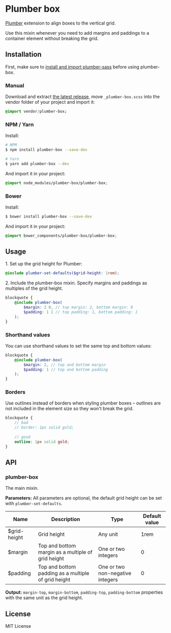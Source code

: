 # Plumber box
[Plumber](https://jamonserrano.github.io/plumber-sass) extension to align boxes to the vertical grid.

Use this mixin whenever you need to add margins and paddings to a container element without breaking the grid.

## Installation

First, make sure to [install and import plumber-sass](https://jamonserrano.github.io/plumber-sass/#toc_1) before using plumber-box.

### Manual
Download and extract [the latest release](https://api.github.com/repos/jamonserrano/plumber-box/zipball), move `_plumber-box.scss` into the vendor folder of your project and import it:

```sass
@import vendor/plumber-box;
```

### NPM / Yarn
Install:

```sh
# NPM
$ npm install plumber-box --save-dev

# Yarn
$ yarn add plumber-box --dev
```
And import it in your project:

```scss
@import node_modules/plumber-box/plumber-box;
```

### Bower
Install:

```sh
$ bower install plumber-box --save-dev
```
And import it in your project:

```scss
@import bower_components/plumber-box/plumber-box;
```

## Usage

1\. Set up the grid height for Plumber:

```scss
@include plumber-set-defaults($grid-height: 1rem);
```

2\. Include the plumber-box mixin. Specify margins and paddings as multiples of the grid height. 

```scss
blockquote {
	@include plumber-box(
		$margin: 2 0, // top margin: 2, bottom margin: 0
		$padding: 1 1 // top padding: 1, bottom padding: 1
	);
}
```

### Shorthand values
You can use shorthand values to set the same top and bottom values:

```scss
blockquote {
	@include plumber-box(
		$margin: 2, // top and bottom margin
		$padding: 1 // top and bottom padding
	);
}
```

### Borders
Use outlines instead of borders when styling plumber boxes – outlines are not included in the element size so they won't break the grid.
```scss
blockquote {
	// bad
	// border: 1px solid gold;
	
	// good
	outline: 1px solid gold;
}
```


## API

### plumber-box
The main mixin.

**Parameters:** All parameters are optional, the default grid height can be set with `plumber-set-defaults`.


Name | Description | Type | Default value
---- | ----------- | ---- | -------------
$grid-height | Grid height | Any unit | 1rem
$margin | Top and bottom margin as a multiple of grid height | One or two integers | 0
$padding | Top and bottom padding as a multiple of grid height | One or two non-negative integers | 0

**Output:** `margin-top`, `margin-bottom`, `padding-top`, `padding-bottom` properties with the same unit as the grid height.

## License

MIT License
